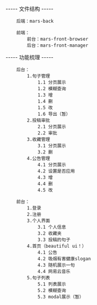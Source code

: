 ----- 文件结构 -----

        后端：mars-back
        
        前端： 
            前台：mars-front-browser
            后台：mars-front-manager

----- 功能梳理 -----

        后台：
            1.句子管理
                1.1 分页展示
                1.2 模糊查询
                1.3 增
                1.4 删
                1.5 改
                1.6 导出（暂）
            2.投稿审批
                2.1 分页展示
                2.2 审批
            3.收藏管理
                3.1 分页展示
                3.2 删
            4.公告管理
                4.1 分页展示
                4.2 设置是否应用
                4.3 增
                4.4 删
                4.5 改

        前台：
            1.登录
            2.注册   
            3.个人界面
                3.1 个人信息
                3.2 收藏夹
                3.3 投稿的句子
            4.首页（beautiful ui！）
                4.1 公告
                4.2 吸烟有害健康slogan
                4.3 随机展示一句
                4.4 网易云音乐
            5.句子列表
                5.1 列表展示
                5.2 模糊查询
                5.3 modal展示（暂）

